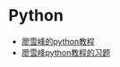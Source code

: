 # Python
- [廖雪峰的python教程](https://www.liaoxuefeng.com/wiki/1016959663602400)
- [廖雪峰python教程的习题](https://blog.csdn.net/jiaowosiye/article/details/79272721)
